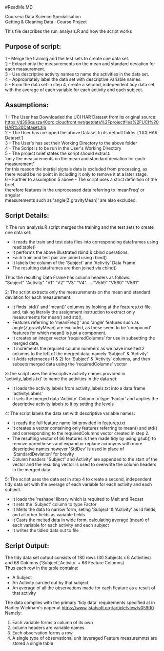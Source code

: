 #ReadMe.MD  

Coursera Data Science Specialisation  
Getting & Cleaning Data : Course Project  

This file describes the run_analysis.R and how the script works  

Purpose of script:  
------------------  
1 - Merge the training and the test sets to create one data set.  
2 - Extract only the measurements on the mean and standard deviation for each measurement.  
3 - Use descriptive activity names to name the activities in the data set.  
4 - Appropriately label the data set with descriptive variable names.  
5 - From the data set in step 4, create a second, independent tidy data set,  
	with the average of each variable for each activity and each subject.  

Assumptions:  
------------  
1 - The User has Downloaded the UCI HAR Dataset from its original source:  
	https://d396qusza40orc.cloudfront.net/getdata%2Fprojectfiles%2FUCI%20HAR%20Dataset.zip  
2 - The User has unzipped the above Dataset to its default folder ('UCI HAR Dataset')  
3 - The User's has set their Working Directory to the above folder  
4 - The Script is to be run in the User's Working Directory  
5 - The project brief states the script should extract:  
	'only the measurements on the mean and standard deviation for each measurement'  
	for this reason the inertial signals data is excluded from processing, as  
	there would be no point in including it only to remove it at a later stage.  
6 - Further to assumption 5 above - The script uses a strict definition of the brief,  
	therefore features in the unprocessed data referring to 'meanFreq' or angular  
	measurements such as 'angle(Z,gravityMean)' are also excluded.  

Script Details:  
---------------
1: The run_analysis.R script merges the training and the test sets to create one data set:  
 * It reads the train and test data files into corresponding dataframes using read.table()  
 * It performs the above illustrated rbind & cbind operations:  
 * Each train and test pair are joined using rbind()  
 * It labels the column of the 'Subject' and 'Activity' Data Frame  
 * The resulting dataframes are then joined via cbind()  

Thus the resulting Data Frame has column headers as follows:  
"Subject"  "Activity" "V1" "V2" "V3" "V4"......"V559" "V560" "V561"  

2: The script extracts only the measurements on the mean and standard deviation for each measurement:  
 * It finds 'std()' and 'mean()' columns by looking at the features.txt file, and, taking literally the assignment instruction to extract only measurments for mean() and std(),  
 * Features referring to 'meanFreq()' and 'angle' features such as angle(Z,gravityMean) are excluded, as these seem to be 'compound' features for which mean() is just a component.  
 * It creates an integer vector 'requiredColumns' for use in subsetting the merged data, 
 * It increments the required column numbers as we have inserted 2 columns to the left of the merged data, namely 'Subject' & 'Activity'  
 * It Adds referneces (1 & 2) for 'Subject' & 'Activity' columns, and then subsets merged data using the 'requiredColumns' vector  

3: the script uses the descriptive activity names provided in 'activity_labels.txt' to name the activities in the data set:  
 * It loads the activity labels from activity_labels.txt into a data frame 'activityLabels'  
 * It sets the merged data 'Activity' Column to type 'Factor' and applies the descriptive activity labels to it by setting the levels  

4: The script labels the data set with descriptive variable names:  
 * It reads the full feature name list provided in features.txt  
 * It creates a vector containing only features referring to mean() and std() and corresponding to the requiredColumns vector created in step 2.  
 * The resulting vector of 66 features is then made tidy by using gsub() to remove parentheses and expand or replace acronyms with more descriptive names however 'StdDev' is used in place of 'StandardDeviation' for brevity  
 * Column headers "Subject" and Activity' are appended to the start of the vector and the resulting vector is used to overwrite the column headers in the merged data  

5: The script uses the data set in step 4 to create a second, independent tidy data set with the average of each variable for each activity and each subject.  
 * It loads the 'reshape' library which is required to Melt and Recast  
 * It sets the 'Subject' column to type Factor  
 * It Melts the data to narrow form, seting 'Subject' & 'Activity' as Id fields, and all other fields as variable fields  
 * It Casts the melted data in wide form, calculating average (mean) of each variable for each activity and each subject  
 * It writes the tidied data out to file  

Script Output:  
---------------
The tidy data set output consists of 180 rows (30 Subjects x 6 Activities) and 68 Columns ('Subject','Activity' + 66 Feature Columns)  
Thus each row in the table contains:  
 * A Subject  
 * An Activity carried out by that subject  
 * An average of all the observations made for each Feature as a result of that activity  

The data complies with the primary 'tidy data' requirements specified at in Hadley Wickham's paper at https://www.jstatsoft.org/article/view/v059i10  
Namely:  
1. Each variable forms a column of its own  
2. column headers are variable names  
3. Each observation forms a row.  
4. A single type of observational unit (averaged Feature measuremnts) are stored a single table  


